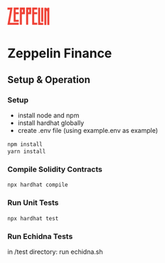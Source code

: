 # <img src="zeppelinlogo.png" alt="OpenZeppelin" height="40px">

# Zeppelin Finance

## Setup & Operation

### Setup
- install node and npm 
- install hardhat globally
- create .env file (using example.env as example)

```
npm install
yarn install
```

### Compile Solidity Contracts

```
npx hardhat compile
```


### Run Unit Tests

```
npx hardhat test
```

### Run Echidna Tests
in /test directory: run echidna.sh


```

```

